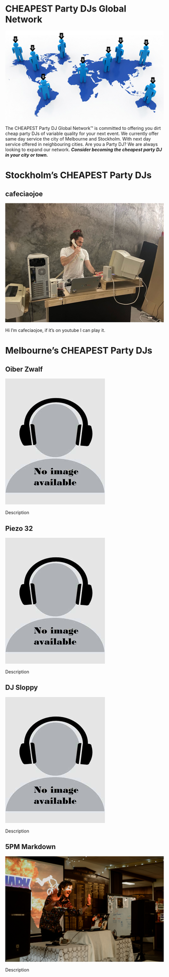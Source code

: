 # CHEAPEST Party DJs Global Network

![roll_out.jpg](roll_out.jpg)

The CHEAPEST Party DJ Global Network™️ is committed to offering you dirt cheap party DJs of variable quality for your next event. We currently offer same day service the city of Melbourne and Stockholm. With next day service offered in neighbouring cities. Are you a Party DJ? We are always looking to expand our network. ***Consider becoming the cheapest party DJ in your city or town.*** 

# Stockholm’s CHEAPEST Party DJs

## cafeciaojoe

![IMG_6676.JPG](IMG_6676.jpg)

Hi I’m cafeciaojoe, if it’s on youtube I can play it. 

# Melbourne’s CHEAPEST Party DJs

## Oiber Zwalf

![image_preview.jpg](image_preview.jpg)

Description

## Piezo 32

![image_preview.jpg](image_preview.jpg)

Description

## DJ Sloppy

![image_preview.jpg](image_preview.jpg)

Description

## 5PM Markdown

![DSCF7080.jpg](DSCF7080.jpg)

Description
